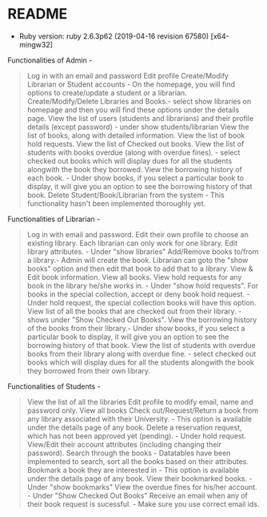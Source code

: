 # README

* Ruby version:
ruby 2.6.3p62 (2019-04-16 revision 67580) [x64-mingw32]

Functionalities of Admin -
> Log in with an email and password
> Edit profile
> Create/Modify Librarian or Student accounts - On the homepage, you will find options to create/update a student or a librarian.
> Create/Modify/Delete Libraries and Books.- select show libraries on homepage and then you will find these options under the details page.
> View the list of users (students and librarians) and their profile details (except password) - under show students/librarian
> View the list of books, along with detailed information.
> View the list of book hold requests.
> View the list of Checked out books.
> View the list of students with books overdue (along with overdue fines). - select checked out books which will display dues for all the students alongwith the book they borrowed.
> View the borrowing history of each book. - Under show books, if you select a particular book to display, it will give you an option to see the borrowing history of that book.
> Delete Student/Book/Librarian from the system - This functionality hasn't been implemented thoroughly yet.

Functionalities of Librarian -
> Log in with email and password.
> Edit their own profile to choose an existing library. Each librarian can only work for one library.
> Edit library attributes. - Under "show libraries"
> Add/Remove books to/from a library.- Admin will create the book. Librarian can goto the "show books" option and then edit that book to add that to a library.
> View & Edit book information.
> View all books.
> View hold requests for any book in the library he/she works in. - Under "show hold requests".
> For books in the special collection, accept or deny book hold request. - Under hold request, the special collection books will have this option.
> View list of all the books that are checked out from their library. - shows under "Show Checked Out Books".
> View the borrowing history of the books from their library.- Under show books, if you select a particular book to display, it will give you an option to see the borrowing history of that book.
> View the list of students with overdue books from their library along with overdue fine. - select checked out books which will display dues for all the students alongwith the book they borrowed from their own library.

Functionalities of Students -
> View the list of all the libraries
> Edit profile to modify email, name and password only.
> View all books
> Check out/Request/Return a book from any library associated with their University. - This option is available under the details page of any book.
> Delete a reservation request, which has not been approved yet (pending). - Under hold request.
> View/Edit their account attributes (including changing their password).
> Search through the books - Datatables have been implemented to search, sort all the books based on their attributes.
> Bookmark a book they are interested in - This option is available under the details page of any book.
> View their bookmarked books. - Under "show bookmarks"
> View the overdue fines for his/her account. - Under "Show Checked Out Books"
> Receive an email when any of their book request is sucessful. - Make sure you use correct email ids.
